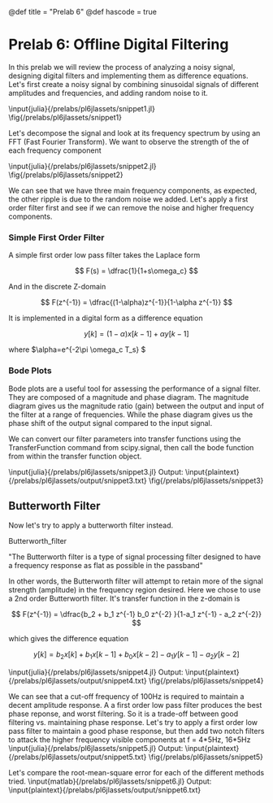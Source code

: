 @def title = "Prelab 6"
@def hascode = true


# Prelab 6: Offline Digital Filtering

In this prelab we will review the process of analyzing a noisy signal, designing digital filters and implementing them as difference equations.
Let's first create a noisy signal by combining  sinusoidal signals of different amplitudes and frequencies, and adding random noise to it.

\input{julia}{/prelabs/pl6jlassets/snippet1.jl}
\fig{/prelabs/pl6jlassets/snippet1}

Let's decompose the signal and look at its frequency spectrum by using an FFT (Fast Fourier Transform). We want to observe the strength of the of each frequency component

\input{julia}{/prelabs/pl6jlassets/snippet2.jl}
\fig{/prelabs/pl6jlassets/snippet2}

We can see that we have three main frequency components, as expected, the other ripple is due to the random noise we added. Let's apply a first order filter first and see if we can remove the noise and higher frequency components. 

### Simple First Order Filter 
A simple first order low pass filter takes the Laplace form

$$
F(s) = \dfrac{1}{1+s\omega_c}
$$

And in the discrete Z-domain

$$
F(z^{-1}) = \dfrac{(1-\alpha)z^{-1}}{1-\alpha z^{-1}}
$$

It is implemented in a digital form as a difference equation

$$
y[k] = (1-\alpha) x[k-1]+\alpha y[k-1]
$$

where $\alpha=e^{-2\pi \omega_c T_s} $

### Bode Plots
Bode plots are a useful tool for assessing the performance of a signal filter. They are composed of a magnitude and phase diagram. The magnitude diagram gives us the magnitude ratio (gain) between the output and input of the filter at a range of frequencies. While the phase diagram gives us the phase shift of the output signal compared to the input signal.

We can convert our filter parameters into transfer functions using the TransferFunction command from scipy.signal, then call the bode function from within the transfer function object.

\input{julia}{/prelabs/pl6jlassets/snippet3.jl}
Output:
\input{plaintext}{/prelabs/pl6jlassets/output/snippet3.txt}
\fig{/prelabs/pl6jlassets/snippet3}

## Butterworth Filter
Now let's try to apply a butterworth filter instead.

Butterworth_filter

"The Butterworth filter is a type of signal processing filter designed to have a frequency response as flat as possible in the passband" 

In other words, the Butterworth filter will attempt to retain more of the signal strength (amplitude) in the frequency region desired. Here we chose to use a 2nd order Butterworth filter. It's transfer function in the z-domain is

$$
F(z^{-1}) = \dfrac{b_2 + b_1 z^{-1} b_0 z^{-2} }{1-a_1 z^{-1} - a_2 z^{-2}}
$$

which gives the difference equation

$$
y[k] = b_2 x[k] + b_1 x[k-1] + b_0 x[k-2] - a_1 y[k-1] - a_2 y[k-2]
$$

\input{julia}{/prelabs/pl6jlassets/snippet4.jl}
Output:
\input{plaintext}{/prelabs/pl6jlassets/output/snippet4.txt}
\fig{/prelabs/pl6jlassets/snippet4}

We can see that a cut-off frequency of 100Hz is required to maintain a decent amplitude response. A a first order low pass filter produces the best phase reponse, and worst filtering. So it is a trade-off between good filtering vs. maintaining phase response. 
Let's try to apply a first order low pass filter to maintain a good phase response, but then add two notch filters to attack the higher frequency visible components at f = 4\*5Hz, 16\*5Hz
\input{julia}{/prelabs/pl6jlassets/snippet5.jl}
Output:
\input{plaintext}{/prelabs/pl6jlassets/output/snippet5.txt}
\fig{/prelabs/pl6jlassets/snippet5}

Let's compare the root-mean-square error for each of the different methods tried.
\input{matlab}{/prelabs/pl6jlassets/snippet6.jl}
Output:
\input{plaintext}{/prelabs/pl6jlassets/output/snippet6.txt}